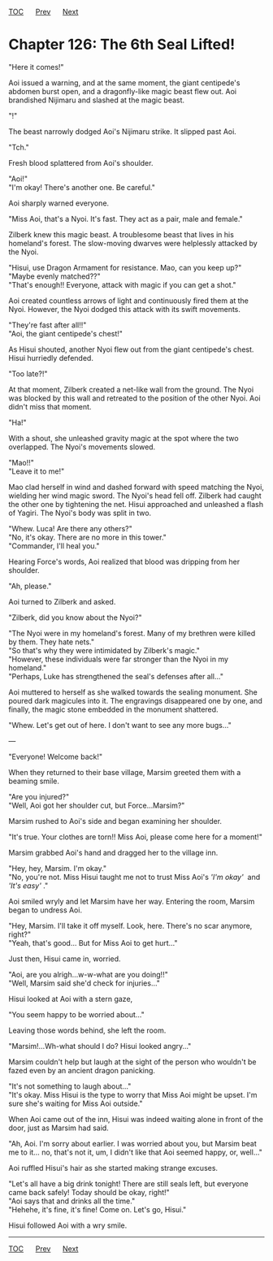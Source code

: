 [TOC](../readme.md)&nbsp;&nbsp;&nbsp;&nbsp;&nbsp;&nbsp;[Prev](section_0040.md)&nbsp;&nbsp;&nbsp;&nbsp;&nbsp;&nbsp;[Next](section_0042.md)



# Chapter 126: The 6th Seal Lifted!

"Here it comes!"  
  
Aoi issued a warning, and at the same moment, the giant centipede's
abdomen burst open, and a dragonfly-like magic beast flew out. Aoi
brandished Nijimaru and slashed at the magic beast.  
  
"!"  
  
The beast narrowly dodged Aoi's Nijimaru strike. It slipped past Aoi.  
  
"Tch."  
  
Fresh blood splattered from Aoi's shoulder.  
  
"Aoi!"  
"I'm okay! There's another one. Be careful."  
  
Aoi sharply warned everyone.  
  
"Miss Aoi, that's a Nyoi. It's fast. They act as a pair, male and
female."  
  
Zilberk knew this magic beast. A troublesome beast that lives in his
homeland's forest. The slow-moving dwarves were helplessly attacked by
the Nyoi.  
  
"Hisui, use Dragon Armament for resistance. Mao, can you keep up?"  
"Maybe evenly matched??"  
"That's enough!! Everyone, attack with magic if you can get a shot."  
  
Aoi created countless arrows of light and continuously fired them at the
Nyoi. However, the Nyoi dodged this attack with its swift movements.  
  
"They're fast after all!!"  
"Aoi, the giant centipede's chest!"  
  
As Hisui shouted, another Nyoi flew out from the giant centipede's
chest. Hisui hurriedly defended.  
  
"Too late?!"  
  
At that moment, Zilberk created a net-like wall from the ground. The
Nyoi was blocked by this wall and retreated to the position of the other
Nyoi. Aoi didn't miss that moment.  
  
"Ha!"  
  
With a shout, she unleashed gravity magic at the spot where the two
overlapped. The Nyoi's movements slowed.  
  
"Mao!!"  
"Leave it to me!"  
  
Mao clad herself in wind and dashed forward with speed matching the
Nyoi, wielding her wind magic sword. The Nyoi's head fell off. Zilberk
had caught the other one by tightening the net. Hisui approached and
unleashed a flash of Yagiri. The Nyoi's body was split in two.  
  
"Whew. Luca! Are there any others?"  
"No, it's okay. There are no more in this tower."  
"Commander, I'll heal you."  
  
Hearing Force's words, Aoi realized that blood was dripping from her
shoulder.  
  
"Ah, please."  
  
Aoi turned to Zilberk and asked.  
  
"Zilberk, did you know about the Nyoi?"  
  
"The Nyoi were in my homeland's forest. Many of my brethren were killed
by them. They hate nets."  
"So that's why they were intimidated by Zilberk's magic."  
"However, these individuals were far stronger than the Nyoi in my
homeland."  
"Perhaps, Luke has strengthened the seal's defenses after all…"  
  
Aoi muttered to herself as she walked towards the sealing monument. She
poured dark magicules into it. The engravings disappeared one by one,
and finally, the magic stone embedded in the monument shattered.  
  
"Whew. Let's get out of here. I don't want to see any more bugs…"  
  
—  
  
"Everyone! Welcome back!"  
  
When they returned to their base village, Marsim greeted them with a
beaming smile.  
  
"Are you injured?"  
"Well, Aoi got her shoulder cut, but Force…Marsim?"  
  
Marsim rushed to Aoi's side and began examining her shoulder.  
  
"It's true. Your clothes are torn!! Miss Aoi, please come here for a
moment!"  
  
Marsim grabbed Aoi's hand and dragged her to the village inn.  
  
"Hey, hey, Marsim. I'm okay."  
"No, you're not. Miss Hisui taught me not to trust Miss Aoi's *'I'm
okay'*  and *'It's easy'* ."  
  
Aoi smiled wryly and let Marsim have her way. Entering the room, Marsim
began to undress Aoi.  
  
"Hey, Marsim. I'll take it off myself. Look, here. There's no scar
anymore, right?"  
"Yeah, that's good… But for Miss Aoi to get hurt…"  
  
Just then, Hisui came in, worried.  
  
"Aoi, are you alrigh…w-w-what are you doing!!"  
"Well, Marsim said she'd check for injuries…"  
  
Hisui looked at Aoi with a stern gaze,  
  
"You seem happy to be worried about…"  
  
Leaving those words behind, she left the room.  
  
"Marsim!…Wh-what should I do? Hisui looked angry…"  
  
Marsim couldn't help but laugh at the sight of the person who wouldn't
be fazed even by an ancient dragon panicking.  
  
"It's not something to laugh about…"  
"It's okay. Miss Hisui is the type to worry that Miss Aoi might be
upset. I'm sure she's waiting for Miss Aoi outside."  
  
When Aoi came out of the inn, Hisui was indeed waiting alone in front of
the door, just as Marsim had said.  
  
"Ah, Aoi. I'm sorry about earlier. I was worried about you, but Marsim
beat me to it… no, that's not it, um, I didn't like that Aoi seemed
happy, or, well…"  
  
Aoi ruffled Hisui's hair as she started making strange excuses.  
  
"Let's all have a big drink tonight! There are still seals left, but
everyone came back safely! Today should be okay, right!"  
"Aoi says that and drinks all the time."  
"Hehehe, it's fine, it's fine! Come on. Let's go, Hisui."  
  
Hisui followed Aoi with a wry smile.  
  
  
  


---
[TOC](../readme.md)&nbsp;&nbsp;&nbsp;&nbsp;&nbsp;&nbsp;[Prev](section_0040.md)&nbsp;&nbsp;&nbsp;&nbsp;&nbsp;&nbsp;[Next](section_0042.md)

